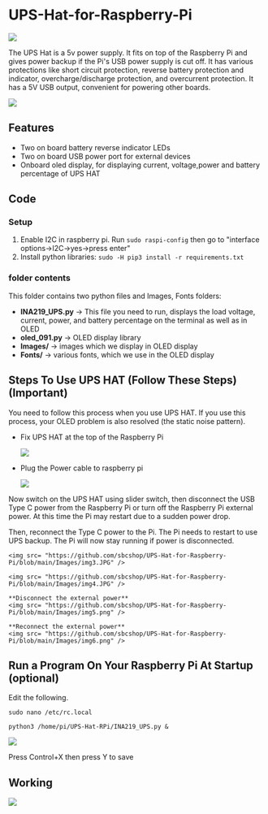 # UPS-Hat-for-Raspberry-Pi
<img src= "https://github.com/sbcshop/UPS-Hat-for-Raspberry-Pi/blob/main/Images/banner.png" />

The UPS Hat is a 5v power supply. It fits on top of the Raspberry Pi and gives power backup if the Pi's USB power supply is cut off. It has various protections like short circuit protection, reverse battery protection and indicator, overcharge/discharge protection, and overcurrent protection. It has a 5V USB output, convenient for powering other boards.

<img src= "https://github.com/sbcshop/UPS-Hat-for-Raspberry-Pi/blob/main/Images/inout-voltage.png" />

## Features
  * Two on board battery reverse indicator LEDs
  * Two on board USB power port for external devices
  * Onboard oled display, for displaying current, voltage,power and battery percentage of UPS HAT

## Code
### Setup

1. Enable I2C in raspberry pi. Run `sudo raspi-config` then go to "interface options->I2C->yes->press enter"
1. Install python libraries: `sudo -H pip3 install -r requirements.txt`

### folder contents

This folder contains two python files and Images, Fonts folders:
   * **INA219_UPS.py**  -> This file you need to run, displays the load voltage, current, power, and battery percentage on the terminal as well as in OLED
   * **oled_091.py**    -> OLED display library
   * **Images/**        -> images which we display in OLED display
   * **Fonts/**         -> various fonts, which we use in the OLED display

## Steps To Use UPS HAT (Follow These Steps) (**Important**)


You need to follow this process when you use UPS HAT. If you use this process, your OLED problem is also resolved (the static noise pattern).

  * Fix UPS HAT at the top of the Raspberry Pi

    <img src= "https://github.com/sbcshop/UPS-Hat-for-Raspberry-Pi/blob/main/Images/img1.JPG" />

  * Plug the Power cable to raspberry pi

    <img src= "https://github.com/sbcshop/UPS-Hat-for-Raspberry-Pi/blob/main/Images/img2.JPG" />

Now switch on the UPS HAT using slider switch, then disconnect the USB Type C power from the Raspberry Pi or turn off the Raspberry Pi external power. At this time the Pi may restart due to a sudden power drop.

Then, reconnect the Type C power to the Pi. The Pi needs to restart to use UPS backup. The Pi will now stay running if power is disconnected.

    <img src= "https://github.com/sbcshop/UPS-Hat-for-Raspberry-Pi/blob/main/Images/img3.JPG" />

    <img src= "https://github.com/sbcshop/UPS-Hat-for-Raspberry-Pi/blob/main/Images/img4.JPG" />

    **Disconnect the external power**
    <img src= "https://github.com/sbcshop/UPS-Hat-for-Raspberry-Pi/blob/main/Images/img5.png" />

    **Reconnect the external power**
    <img src= "https://github.com/sbcshop/UPS-Hat-for-Raspberry-Pi/blob/main/Images/img6.png" />


## Run a Program On Your Raspberry Pi At Startup (optional)

Edit the following.

```sudo nano /etc/rc.local```

```python3 /home/pi/UPS-Hat-RPi/INA219_UPS.py &```

<img src= "https://github.com/sbcshop/UPS-Hat-for-Raspberry-Pi/blob/main/Images/img_1.JPG" />

Press Control+X then press Y to save


## Working
<img src= "https://github.com/sbcshop/UPS-Hat-for-Raspberry-Pi/blob/main/Images/giff.gif" />
